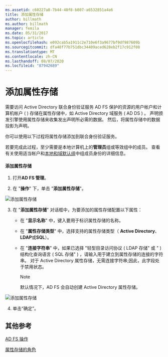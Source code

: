 ```yaml
---
ms.assetid: c60227a8-7b44-40f8-b807-a6532851a4a6
title: 添加属性存储
author: billmath
ms.author: billmath
manager: femila
ms.date: 05/31/2017
ms.topic: article
ms.openlocfilehash: e092cab5a1911c2e710e6f3a9677bf9df987609b
ms.sourcegitcommit: dfa48f77b751dbc34409aced628eb2f17c912f08
ms.translationtype: MT
ms.contentlocale: zh-CN
ms.lasthandoff: 08/07/2020
ms.locfileid: "87942689"
---
```

# <a name="add-an-attribute-store"></a>添加属性存储


需要访问 Active Directory 联合身份验证服务 AD FS 保护的资源的用户帐户和计算机帐户 \( \) 存储在属性存储中，如 Active Directory 域服务 \( AD DS \) 。 声明颁发引擎使用属性存储来收集发出声明所必需的数据。 然后，将属性存储中的数据投影为声明。

你可以使用以下过程将属性存储添加到联合身份验证服务。

若要完成此过程，至少需要是本地计算机上的**管理员**组或等效组中的成员。  查看有关使用适当帐户和[本地和域默认组](https://go.microsoft.com/fwlink/?LinkId=83477)中组成员身份的详细信息。

#### <a name="to-add-an-attribute-store"></a>添加属性存储

1.  打开**AD FS 管理**。

2.  在 "**操作**" 下，单击 "**添加属性存储**"。

![添加属性存储](media/Add-an-Attribute-Store/addstore1.PNG)

3. 在 "**添加属性存储**" 对话框中，为要添加的属性存储配置以下属性：

   -   在 "**显示名称**" 中，键入要用于标识属性存储的名称。

   -   在 "**属性存储类型**" 中，选择支持的属性存储类型（ **Active Directory**、 **LDAP**或**SQL**）。

   -   在 "**连接字符串**" 中，如果已选择 "轻型目录访问协议 \( LDAP 存储" 或 " \) 结构化查询语言 \( SQL 存储" \) ，请输入用于建立到属性存储的连接的字符串。 对于 Active Directory 属性存储，无需连接字符串;因此，此字段处于禁用状态。

       > [!NOTE]
       > 默认情况下，AD FS 会自动创建 Active Directory 属性存储。

![添加属性存储](media/Add-an-Attribute-Store/addstore2.PNG)

4. 单击“确定”。

## <a name="additional-references"></a>其他参考

[AD FS 操作](../ad-fs-operations.md)

[属性存储的角色](../../ad-fs/technical-reference/The-Role-of-Attribute-Stores.md)
